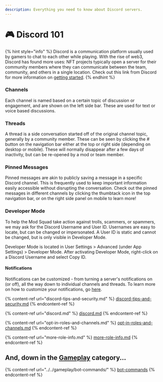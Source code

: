 ```yaml
---
description: Everything you need to know about Discord servers.
---
```


# 🎮 Discord 101

{% hint style="info" %}
Discord is a communication platform usually used by gamers to chat to each other while playing. With the rise of web3, Discord has found more uses: NFT projects typically open a server for their community members where they can communicate between the team, community, and others in a single location. Check out this link from Discord for more information on [getting started](https://support.discord.com/hc/en-us/articles/360033931551-Getting-Started).
{% endhint %}

### Channels

Each channel is named based on a certain topic of discussion or engagement, and are shown on the left side bar. These are used for text or voice based discussions.&#x20;

### Threads

A thread is a side conversation started off of the original channel topic, generally by a community member. These can be seen by clicking the # button on the navigation bar either at the top or right side (depending on desktop or mobile). These will normally disappear after a few days of inactivity, but can be re-opened by a mod or team member.&#x20;

### Pinned Messages

Pinned messages are akin to publicly saving a message in a specific Discord channel. This is frequently used to keep important information easily accessible without disrupting the conversation. Check out the pinned messages in different channels by clicking the thumbtack icon in the top navigation bar, or on the right side panel on mobile to learn more!&#x20;

### Developer Mode

To help the Mod Squad take action against trolls, scammers, or spammers, we may ask for the Discord Username and User ID. Usernames are easy to locate, but can be changed or impersonated. A User ID is static and cannot be changed, but is only visible in Developer Mode.

Developer Mode is located in User Settings > Advanced (under App Settings) > Developer Mode. After activating Developer Mode, right-click on a Discord Username and select Copy ID.&#x20;

#### Notifications

Notifications can be customized - from turning a server's notifications on (or off), all the way down to individual channels and threads. To learn more on how to customize your notifications, go [here](https://support.discord.com/hc/en-us/articles/215253258-Notifications-Settings-101).&#x20;

{% content-ref url="discord-tips-and-security.md" %}
[discord-tips-and-security.md](discord-tips-and-security.md)
{% endcontent-ref %}

{% content-ref url="discord.md" %}
[discord.md](discord.md)
{% endcontent-ref %}

{% content-ref url="opt-in-roles-and-channels.md" %}
[opt-in-roles-and-channels.md](opt-in-roles-and-channels.md)
{% endcontent-ref %}

{% content-ref url="more-role-info.md" %}
[more-role-info.md](more-role-info.md)
{% endcontent-ref %}

## And, down in the [Gameplay](broken-reference) category...

{% content-ref url="../../gameplay/bot-commands/" %}
[bot-commands](../../gameplay/bot-commands/)
{% endcontent-ref %}
